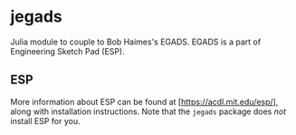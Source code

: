 # jegads
Julia module to couple to Bob Haimes's EGADS. EGADS is a part of Engineering Sketch Pad (ESP).

## ESP
More information about ESP can be found at [https://acdl.mit.edu/esp/], along with installation instructions. Note that the `jegads` package does <em>not</em> install ESP for you.
